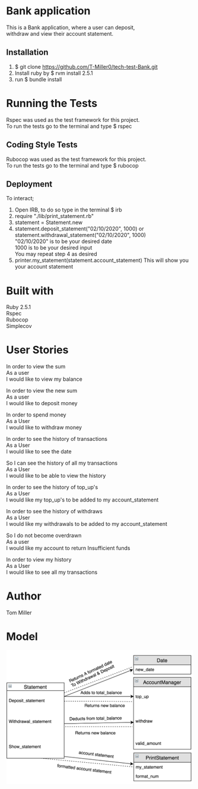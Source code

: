 # Bank application

This is a Bank application, where a user can deposit,  
withdraw and view their account statement.

## Installation
1. $ git clone https://github.com/T-Miller0/tech-test-Bank.git  
2. Install ruby by $ rvm install 2.5.1  
3. run $ bundle install

# Running the Tests
Rspec was used as the test framework for this project.  
To run the tests go to the terminal and type $ rspec  

## Coding Style Tests
Rubocop was used as the test framework for this project.  
To run the tests go to the terminal and type $ rubocop


## Deployment

To interact;

1. Open IRB, to do so type in the terminal $ irb
2. require "./lib/print_statement.rb"
3. statement = Statement.new
4. statement.deposit_statement("02/10/2020", 1000)
or statement.withdrawal_statement("02/10/2020", 1000)  
"02/10/2020" is to be your desired date  
1000 is to be your desired input  
You may repeat step 4 as desired  
5. printer.my_statement(statement.account_statement)
This will show you your account statement

# Built with
Ruby 2.5.1  
Rspec  
Rubocop  
Simplecov  

# User Stories

In order to view the sum   
As a user  
I would like to view my balance<br>

In order to view the new sum  
As a user  
I would like to deposit money  

In order to spend money  
As a User  
I would like to withdraw money

In order to see the history of transactions  
As a User  
I would like to see the date

So I can see the history of all my transactions  
As a User  
I would like to be able to view the history

In order to see the history of top_up's  
As a User  
I would like my top_up's to be added to my account_statement

In order to see the history of withdraws  
As a User  
I would like my withdrawals to be added to my account_statement

So I do not become overdrawn  
As a user  
I would like my account to return Insufficient funds

In order to view my history  
As a User  
I would like to see all my transactions

# Author
Tom Miller

# Model

![alt text](https://github.com/T-Miller0/models/blob/master/Bank_model.png)
